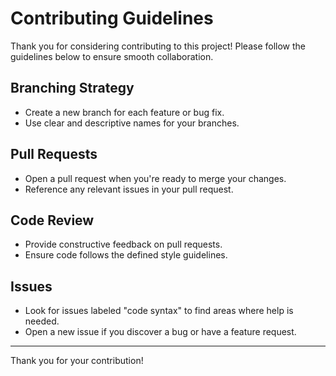 # Contributing Guidelines
Thank you for considering contributing to this project! Please follow the guidelines below to ensure smooth collaboration.

## Branching Strategy
- Create a new branch for each feature or bug fix.
- Use clear and descriptive names for your branches.

## Pull Requests
- Open a pull request when you're ready to merge your changes.
- Reference any relevant issues in your pull request.

## Code Review
- Provide constructive feedback on pull requests.
- Ensure code follows the defined style guidelines.

## Issues
- Look for issues labeled "code syntax" to find areas where help is needed.
- Open a new issue if you discover a bug or have a feature request.

-------

Thank you for your contribution!
